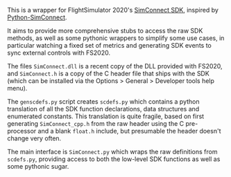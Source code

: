 This is a wrapper for FlightSimulator 2020's
[SimConnect SDK](https://docs.flightsimulator.com/html/index.htm?#t=Programming_Tools%2FSimConnect%2FSimConnect_SDK.htm),
inspired by [Python-SimConnect](https://github.com/odwdinc/Python-SimConnect).

It aims to provide more comprehensive stubs to access the raw SDK methods,
as well as some pythonic wrappers to simplify some use cases,
in particular watching a fixed set of metrics and generating SDK
events to sync external controls with FS2020.


The files `SimConnect.dll` is a recent copy of the DLL provided with FS2020,
and `SimConnect.h` is a copy of the C header file that ships with the SDK
(which can be installed via the Options > General > Developer tools help menu).

The `genscdefs.py` script creates `scdefs.py` which contains
a python translation of all the SDK function declarations, data structures
and enumerated constants.  This translation is quite fragile,
based on first generating `SimConnect_cpp.h` from the raw header
using the C pre-processor and a blank `float.h` include,
but presumable the header doesn't change very often.

The main interface is `SimConnect.py` which wraps the raw
definitions from `scdefs.py`, providing access to both the low-level
SDK functions as well as some pythonic sugar.

